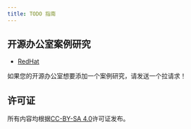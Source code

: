 ```yaml
---
title: TODO 指南
---
```


## 开源办公室案例研究

* [RedHat](casestudies/redhat)

如果您的开源办公室想要添加一个案例研究，请发送一个拉请求！

## 许可证

所有内容均根据[CC-BY-SA 4.0](https://creativecommons.org/licenses/by-sa/4.0/)许可证发布。
